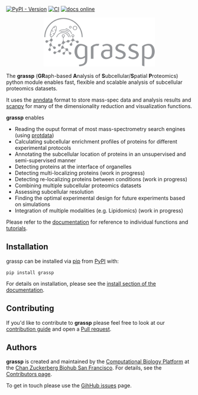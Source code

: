 [![PyPI - Version](https://img.shields.io/pypi/v/grassp)](https://img.shields.io/pypi/v/grassp)
[![CI](https://github.com/czbiohub-sf/grassp/actions/workflows/test.yml/badge.svg)](https://github.com/czbiohub-sf/grassp/actions/workflows/test.yml)
[![docs online](https://img.shields.io/badge/docs-online-blue)](https://onsite.czbiohub.org/compbio/grassp/)


[anndata]: https://anndata.readthedocs.io
[scanpy]: https://scanpy.readthedocs.io
[protdata]: https://protdata.sf.czbiohub.org
[documentation]: https://onsite.czbiohub.org/compbio/grassp/


<p align="center">
  <img src="https://raw.githubusercontent.com/czbiohub-sf/grassp/refs/heads/main/docs/source/_static/img/logo.svg" alt="grassp logo" width="300"/>
</p>

The **grassp** (**GR**aph-based **A**nalysis of **S**ubcellular/**S**patial **P**roteomics) python module enables fast, flexible and scalable analysis of subcellular proteomics datasets.

It uses the [anndata][] format to store mass-spec data and analysis results and [scanpy][] for many of the dimensionality reduction and visualization functions.

**grassp** enables

- Reading the ouput format of most mass-spectrometry search engines (using [protdata][])
- Calculating subcellular enrichment profiles of proteins for different experimental protocols
- Annotating the subcellular location of proteins in an unsupervised and semi-supervised manner
- Detecting proteins at the interface of organelles
- Detecting multi-localizing proteins (work in progress)
- Detecting re-localizing proteins between conditions (work in progress)
- Combining multiple subcellular proteomics datasets
- Assessing subcellular resolution
- Finding the optimal experimental design for future experiments based on simulations
- Integration of multiple modalities (e.g. Lipidomics) (work in progress)

Please refer to the [documentation] for reference to individual functions and [tutorials](https://onsite.czbiohub.org/compbio/grassp/tutorials/index.html).

## Installation

grassp can be installed via [pip](https://pypi.org/project/pip/) from [PyPI](https://pypi.org/project/grassp/) with:
```
pip install grassp
```
For details on installation, please see the [install section of the documentation](https://onsite.czbiohub.org/compbio/grassp/installation.html).

## Contributing

If you'd like to contribute to **grassp** please feel free to look at our [contribution guide](https://onsite.czbiohub.org/compbio/grassp/contributing.html) and open a [Pull request](https://github.com/czbiohub-sf/grassp/pulls).

## Authors

**grassp** is created and maintained by the [Computational Biology Platform](https://www.czbiohub.org/comp-biology/) at the [Chan Zuckerberg Biohub San Francisco](https://www.czbiohub.org/sf/). For details, see the [Contributors page](https://onsite.czbiohub.org/compbio/grassp/contributors.html).

To get in touch please use the [GihHub issues](https://github.com/czbiohub-sf/grassp/issues) page.
